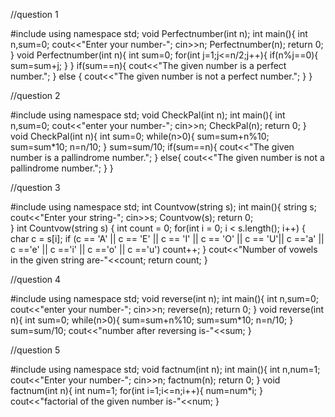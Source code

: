 //question 1 

#include<iostream>
using namespace std;
void Perfectnumber(int n);
int main(){
	int n,sum=0;
	cout<<"Enter your number-";
	cin>>n;
	Perfectnumber(n);
	return 0;
}
void Perfectnumber(int n){
	int sum=0;
	for(int j=1;j<=n/2;j++){
		if(n%j==0){
			sum=sum+j;
		}
	}
	if(sum==n){
		cout<<"The given number is a perfect number.";
	}
	else {
		cout<<"The given number is not a perfect number.";
	}
}


//question 2

#include<iostream>
using namespace std;
void CheckPal(int n);
int main(){
	int n,sum=0;
	cout<<"enter your number-";
	cin>>n;
	CheckPal(n);
	return 0;
}
void CheckPal(int n){
	int sum=0;
	while(n>0){
		sum=sum+n%10;
		sum=sum*10;
		n=n/10;
	}
	sum=sum/10;
	if(sum==n){
		cout<<"The given number is  a pallindrome number.";
	}
	else{
		cout<<"The given number is not a pallindrome number.";
	}
}


//question 3

#include<iostream>
using namespace std;
int Countvow(string s);
int main(){
	string s;
	cout<<"Enter your string-";
	cin>>s;
	Countvow(s);
	return 0;	
}
int Countvow(string s)
{
    int count = 0;
    for(int i = 0; i < s.length(); i++)
    {
        char c = s[i];
        if (c == 'A' || c == 'E' || c == 'I' || c == 'O' || c == 'U'|| c =='a' || c =='e' || c =='i' || c =='o' || c =='u')
            count++;
    }
    cout<<"Number of vowels in the given string are-"<<count;
    return count;
}

//question 4

#include<iostream>
using namespace std;
void reverse(int n);
int main(){
	int n,sum=0;
	cout<<"enter your number-";
	cin>>n;
	reverse(n);
	return 0;
}
void reverse(int n){
	int sum=0;
	while(n>0){
		sum=sum+n%10;
		sum=sum*10;
		n=n/10;
	}
	sum=sum/10;
	cout<<"number after reversing is-"<<sum;
}


//question 5

#include<iostream>
using namespace std;
void factnum(int n);
int main(){
	int n,num=1;
	cout<<"Enter your number-";
	cin>>n;
	factnum(n);
	return 0;
}
void factnum(int n){
	int num=1;
	for(int i=1;i<=n;i++){
		num=num*i;
			}
			cout<<"factorial of the given number is-"<<num;
		}
